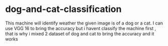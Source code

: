 # dog-and-cat-classification
This machine will identify weather the given image is of a dog or a cat.
I can use VGG 16 to bring the accuracy but i havent classify the machine first , that is why i mixed 2 dataset of dog and cat to bring the accuracy and it works
